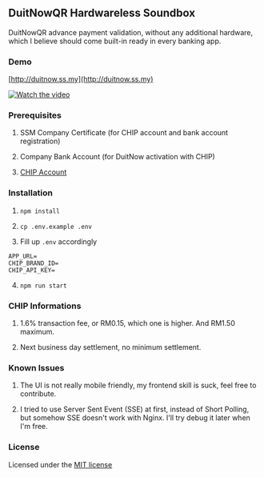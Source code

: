 
## DuitNowQR Hardwareless Soundbox

DuitNowQR advance payment validation, without any additional hardware, which I believe should come built-in ready in every banking app.

### Demo

[http://duitnow.ss.my](http://duitnow.ss.my)

[![Watch the video](https://img.youtube.com/vi/20gtE4HNr5g/0.jpg)](https://youtu.be/20gtE4HNr5g)

### Prerequisites

1. SSM Company Certificate (for CHIP account and bank account registration)

2. Company Bank Account (for DuitNow activation with CHIP)

3. [CHIP Account](https://onboarding.chip-in.asia/)

### Installation

1. `npm install`

2. `cp .env.example .env`

3. Fill up `.env` accordingly

```
APP_URL=
CHIP_BRAND_ID=
CHIP_API_KEY=
```

4. `npm run start`

### CHIP Informations

1. 1.6% transaction fee, or RM0.15, which one is higher. And RM1.50 maximum.

2. Next business day settlement, no minimum settlement.

### Known Issues

1. The UI is not really mobile friendly, my frontend skill is suck, feel free to contribute.

2. I tried to use Server Sent Event (SSE) at first, instead of Short Polling, but somehow SSE doesn't work with Nginx. I'll try debug it later when I'm free.

### License

Licensed under the [MIT license](http://opensource.org/licenses/MIT)

